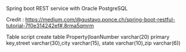 Spring boot REST service with 
Oracle
PostgreSQL

Credit : 
https://medium.com/@gustavo.ponce.ch/spring-boot-restful-tutorial-7f0e314242ef#.8rma5qmrm

Table script
create table Property(loanNumber varchar(20) primary key,street varchar(30),city varchar(15), state varchar(10),zip varchar(6))